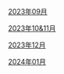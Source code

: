 <a href="https://www.norange555.com/variety05/">2023年09月</a>

<a href="https://www.norange555.com/variety06/">2023年10&11月</a>

<a href="https://www.norange555.com/2023final/">2023年12月</a>

<a href="https://www.norange555.com/diary/202401">2024年01月</a>
